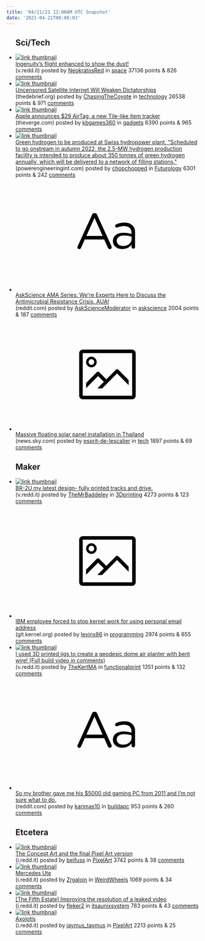 ```yaml
---
title: '04/21/21 12:00AM UTC Snapshot'
date: '2021-04-21T00:00:03'
---
```

<ul>
<h2>Sci/Tech</h2>

<li><a href='https://v.redd.it/s41y20h13bu61'><img src='https://b.thumbs.redditmedia.com/KfOPLaBUn4qHfl0EE0K3xCqqyBmMAR_eOjwztagN-us.jpg' alt='link thumbnail'></a><div><div class='linkTitle'><a href='https://v.redd.it/s41y20h13bu61'>Ingenuity’s flight enhanced to show the dust!</a></div>(v.redd.it) posted by <a href='https://www.reddit.com/user/NeokratosRed'>NeokratosRed</a> in <a href='https://www.reddit.com/r/space'>space</a> 37136 points & 826 <a href='https://www.reddit.com/r/space/comments/munfe2/ingenuitys_flight_enhanced_to_show_the_dust/'>comments</a></div></li>

<li><a href='https://thedebrief.org/uncensored-satellite-internet-will-weaken-dictatorships/'><img src='https://a.thumbs.redditmedia.com/Zdp2mYafAEX6-28uBqQPDfnKwC_hPttLTFDsOLgm8T4.jpg' alt='link thumbnail'></a><div><div class='linkTitle'><a href='https://thedebrief.org/uncensored-satellite-internet-will-weaken-dictatorships/'>Uncensored Satellite Internet Will Weaken Dictatorships</a></div>(thedebrief.org) posted by <a href='https://www.reddit.com/user/ChasingTheCoyote'>ChasingTheCoyote</a> in <a href='https://www.reddit.com/r/technology'>technology</a> 26538 points & 971 <a href='https://www.reddit.com/r/technology/comments/mun8i0/uncensored_satellite_internet_will_weaken/'>comments</a></div></li>

<li><a href='https://www.theverge.com/2021/4/20/20844326/apple-airtags-bluetooth-tracker-keys-tile-features-price'><img src='https://b.thumbs.redditmedia.com/DDJKmF6MqtlPczC289qSr44fUnLcc01G-w4ZcrrsEhA.jpg' alt='link thumbnail'></a><div><div class='linkTitle'><a href='https://www.theverge.com/2021/4/20/20844326/apple-airtags-bluetooth-tracker-keys-tile-features-price'>Apple announces $29 AirTag, a new Tile-like item tracker</a></div>(theverge.com) posted by <a href='https://www.reddit.com/user/kbgames360'>kbgames360</a> in <a href='https://www.reddit.com/r/gadgets'>gadgets</a> 6390 points & 965 <a href='https://www.reddit.com/r/gadgets/comments/muvkll/apple_announces_29_airtag_a_new_tilelike_item/'>comments</a></div></li>

<li><a href='https://www.powerengineeringint.com/hydrogen/green-hydrogen-to-be-produced-at-swiss-hydropower-plant/'><img src='https://b.thumbs.redditmedia.com/R2_CNIaZ6MjjqxEcqBNC9eNlLRUewOzqE4ndgsSLALY.jpg' alt='link thumbnail'></a><div><div class='linkTitle'><a href='https://www.powerengineeringint.com/hydrogen/green-hydrogen-to-be-produced-at-swiss-hydropower-plant/'>Green hydrogen to be produced at Swiss hydropower plant. "Scheduled to go onstream in autumn 2022, the 2.5-MW hydrogen production facility is intended to produce about 350 tonnes of green hydrogen annually, which will be delivered to a network of filling stations."</a></div>(powerengineeringint.com) posted by <a href='https://www.reddit.com/user/chopchopped'>chopchopped</a> in <a href='https://www.reddit.com/r/Futurology'>Futurology</a> 6301 points & 242 <a href='https://www.reddit.com/r/Futurology/comments/mupoff/green_hydrogen_to_be_produced_at_swiss_hydropower/'>comments</a></div></li>

<li><a href='https://www.reddit.com/r/askscience/comments/muoq9z/askscience_ama_series_were_experts_here_to/'><svg version='1.1' viewBox='-34 -12 104 64' preserveAspectRatio='xMidYMid slice' xmlns='http://www.w3.org/2000/svg' xmlns:xlink='http://www.w3.org/1999/xlink'>
    <title>text link thumbnail</title>
    <path d='M12.19,8.84a1.45,1.45,0,0,0-1.4-1h-.12a1.46,1.46,0,0,0-1.42,1L1.14,26.56a1.29,1.29,0,0,0-.14.59,1,1,0,0,0,1,1,1.12,1.12,0,0,0,1.08-.77l2.08-4.65h11l2.08,4.59a1.24,1.24,0,0,0,1.12.83,1.08,1.08,0,0,0,1.08-1.08,1.64,1.64,0,0,0-.14-.57ZM6.08,20.71l4.59-10.22,4.6,10.22Z'>
    </path>
    <path d='M32.24,14.78A6.35,6.35,0,0,0,27.6,13.2a11.36,11.36,0,0,0-4.7,1,1,1,0,0,0-.58.89,1,1,0,0,0,.94.92,1.23,1.23,0,0,0,.39-.08,8.87,8.87,0,0,1,3.72-.81c2.7,0,4.28,1.33,4.28,3.92v.5a15.29,15.29,0,0,0-4.42-.61c-3.64,0-6.14,1.61-6.14,4.64v.05c0,2.95,2.7,4.48,5.37,4.48a6.29,6.29,0,0,0,5.19-2.48V26.9a1,1,0,0,0,1,1,1,1,0,0,0,1-1.06V19A5.71,5.71,0,0,0,32.24,14.78Zm-.56,7.7c0,2.28-2.17,3.89-4.81,3.89-1.94,0-3.61-1.06-3.61-2.86v-.06c0-1.8,1.5-3,4.2-3a15.2,15.2,0,0,1,4.22.61Z'>
    </path>
    </svg></a><div><div class='linkTitle'><a href='https://www.reddit.com/r/askscience/comments/muoq9z/askscience_ama_series_were_experts_here_to/'>AskScience AMA Series: We're Experts Here to Discuss the Antimicrobial Resistance Crisis. AUA!</a></div>(reddit.com) posted by <a href='https://www.reddit.com/user/AskScienceModerator'>AskScienceModerator</a> in <a href='https://www.reddit.com/r/askscience'>askscience</a> 2004 points & 187 <a href='https://www.reddit.com/r/askscience/comments/muoq9z/askscience_ama_series_were_experts_here_to/'>comments</a></div></li>

<li><a href='https://news.sky.com/video/massive-floating-sonar-panel-installation-in-thailand-12281017'><svg version='1.1' viewBox='-34 -14 104 64' preserveAspectRatio='xMidYMid meet' xmlns='http://www.w3.org/2000/svg' xmlns:xlink='http://www.w3.org/1999/xlink'>
    <title>link thumbnail</title>
    <path d='M32,4H4A2,2,0,0,0,2,6V30a2,2,0,0,0,2,2H32a2,2,0,0,0,2-2V6A2,2,0,0,0,32,4ZM4,30V6H32V30Z'></path>
    <path d='M8.92,14a3,3,0,1,0-3-3A3,3,0,0,0,8.92,14Zm0-4.6A1.6,1.6,0,1,1,7.33,11,1.6,1.6,0,0,1,8.92,9.41Z'></path>
    <path d='M22.78,15.37l-5.4,5.4-4-4a1,1,0,0,0-1.41,0L5.92,22.9v2.83l6.79-6.79L16,22.18l-3.75,3.75H15l8.45-8.45L30,24V21.18l-5.81-5.81A1,1,0,0,0,22.78,15.37Z'></path>
    </svg></a><div><div class='linkTitle'><a href='https://news.sky.com/video/massive-floating-sonar-panel-installation-in-thailand-12281017'>Massive floating solar panel installation in Thailand</a></div>(news.sky.com) posted by <a href='https://www.reddit.com/user/esprit-de-lescalier'>esprit-de-lescalier</a> in <a href='https://www.reddit.com/r/tech'>tech</a> 1897 points & 69 <a href='https://www.reddit.com/r/tech/comments/mupjax/massive_floating_solar_panel_installation_in/'>comments</a></div></li>

<h2>Maker</h2>

<li><a href='https://v.redd.it/jrxacr64w8u61'><img src='https://b.thumbs.redditmedia.com/ckJpk7QhzC63if_KI5D0b7FKCGAq_tsY93nII9SQV8E.jpg' alt='link thumbnail'></a><div><div class='linkTitle'><a href='https://v.redd.it/jrxacr64w8u61'>BR-2U my latest design- fully printed tracks and drive.</a></div>(v.redd.it) posted by <a href='https://www.reddit.com/user/TheMrBaddeley'>TheMrBaddeley</a> in <a href='https://www.reddit.com/r/3Dprinting'>3Dprinting</a> 4273 points & 123 <a href='https://www.reddit.com/r/3Dprinting/comments/muhcxj/br2u_my_latest_design_fully_printed_tracks_and/'>comments</a></div></li>

<li><a href='https://git.kernel.org/pub/scm/linux/kernel/git/netdev/net.git/commit/?id=4acd47644ef1e1c8f8f5bc40b7cf1c5b9bcbbc4e'><svg version='1.1' viewBox='-34 -14 104 64' preserveAspectRatio='xMidYMid meet' xmlns='http://www.w3.org/2000/svg' xmlns:xlink='http://www.w3.org/1999/xlink'>
    <title>link thumbnail</title>
    <path d='M32,4H4A2,2,0,0,0,2,6V30a2,2,0,0,0,2,2H32a2,2,0,0,0,2-2V6A2,2,0,0,0,32,4ZM4,30V6H32V30Z'></path>
    <path d='M8.92,14a3,3,0,1,0-3-3A3,3,0,0,0,8.92,14Zm0-4.6A1.6,1.6,0,1,1,7.33,11,1.6,1.6,0,0,1,8.92,9.41Z'></path>
    <path d='M22.78,15.37l-5.4,5.4-4-4a1,1,0,0,0-1.41,0L5.92,22.9v2.83l6.79-6.79L16,22.18l-3.75,3.75H15l8.45-8.45L30,24V21.18l-5.81-5.81A1,1,0,0,0,22.78,15.37Z'></path>
    </svg></a><div><div class='linkTitle'><a href='https://git.kernel.org/pub/scm/linux/kernel/git/netdev/net.git/commit/?id=4acd47644ef1e1c8f8f5bc40b7cf1c5b9bcbbc4e'>IBM employee forced to stop kernel work for using personal email address</a></div>(git.kernel.org) posted by <a href='https://www.reddit.com/user/levinx86'>levinx86</a> in <a href='https://www.reddit.com/r/programming'>programming</a> 2974 points & 655 <a href='https://www.reddit.com/r/programming/comments/muoj21/ibm_employee_forced_to_stop_kernel_work_for_using/'>comments</a></div></li>

<li><a href='https://v.redd.it/krm4p7dd5cu61'><img src='https://b.thumbs.redditmedia.com/Tt6njS_Ul1q5Mv8v5mRvaAR2Fj1k90aGgNqz2wfxVMk.jpg' alt='link thumbnail'></a><div><div class='linkTitle'><a href='https://v.redd.it/krm4p7dd5cu61'>I used 3D printed jigs to create a geodesic dome air planter with bent wire! (Full build video in comments)</a></div>(v.redd.it) posted by <a href='https://www.reddit.com/user/TheKertMA'>TheKertMA</a> in <a href='https://www.reddit.com/r/functionalprint'>functionalprint</a> 1351 points & 132 <a href='https://www.reddit.com/r/functionalprint/comments/mur7ac/i_used_3d_printed_jigs_to_create_a_geodesic_dome/'>comments</a></div></li>

<li><a href='https://www.reddit.com/r/buildapc/comments/muon8t/so_my_brother_gave_me_his_5000_old_gaming_pc_from/'><svg version='1.1' viewBox='-34 -12 104 64' preserveAspectRatio='xMidYMid slice' xmlns='http://www.w3.org/2000/svg' xmlns:xlink='http://www.w3.org/1999/xlink'>
    <title>text link thumbnail</title>
    <path d='M12.19,8.84a1.45,1.45,0,0,0-1.4-1h-.12a1.46,1.46,0,0,0-1.42,1L1.14,26.56a1.29,1.29,0,0,0-.14.59,1,1,0,0,0,1,1,1.12,1.12,0,0,0,1.08-.77l2.08-4.65h11l2.08,4.59a1.24,1.24,0,0,0,1.12.83,1.08,1.08,0,0,0,1.08-1.08,1.64,1.64,0,0,0-.14-.57ZM6.08,20.71l4.59-10.22,4.6,10.22Z'>
    </path>
    <path d='M32.24,14.78A6.35,6.35,0,0,0,27.6,13.2a11.36,11.36,0,0,0-4.7,1,1,1,0,0,0-.58.89,1,1,0,0,0,.94.92,1.23,1.23,0,0,0,.39-.08,8.87,8.87,0,0,1,3.72-.81c2.7,0,4.28,1.33,4.28,3.92v.5a15.29,15.29,0,0,0-4.42-.61c-3.64,0-6.14,1.61-6.14,4.64v.05c0,2.95,2.7,4.48,5.37,4.48a6.29,6.29,0,0,0,5.19-2.48V26.9a1,1,0,0,0,1,1,1,1,0,0,0,1-1.06V19A5.71,5.71,0,0,0,32.24,14.78Zm-.56,7.7c0,2.28-2.17,3.89-4.81,3.89-1.94,0-3.61-1.06-3.61-2.86v-.06c0-1.8,1.5-3,4.2-3a15.2,15.2,0,0,1,4.22.61Z'>
    </path>
    </svg></a><div><div class='linkTitle'><a href='https://www.reddit.com/r/buildapc/comments/muon8t/so_my_brother_gave_me_his_5000_old_gaming_pc_from/'>So my brother gave me his $5000 old gaming PC from 2011 and I’m not sure what to do.</a></div>(reddit.com) posted by <a href='https://www.reddit.com/user/karimas10'>karimas10</a> in <a href='https://www.reddit.com/r/buildapc'>buildapc</a> 953 points & 260 <a href='https://www.reddit.com/r/buildapc/comments/muon8t/so_my_brother_gave_me_his_5000_old_gaming_pc_from/'>comments</a></div></li>

<h2>Etcetera</h2>

<li><a href='https://i.redd.it/bv3bmwcg8bu61.png'><img src='https://b.thumbs.redditmedia.com/X5oorUs5nPNeVAY9vYKVYxoPuuQkrkmm8igmah9THJo.jpg' alt='link thumbnail'></a><div><div class='linkTitle'><a href='https://i.redd.it/bv3bmwcg8bu61.png'>The Concept Art and the final Pixel Art version</a></div>(i.redd.it) posted by <a href='https://www.reddit.com/user/beifuss'>beifuss</a> in <a href='https://www.reddit.com/r/PixelArt'>PixelArt</a> 3742 points & 38 <a href='https://www.reddit.com/r/PixelArt/comments/munuzv/the_concept_art_and_the_final_pixel_art_version/'>comments</a></div></li>

<li><a href='https://i.redd.it/71b14uojw6u61.jpg'><img src='https://b.thumbs.redditmedia.com/3_GcMktY3C7iMK8CG9ccp_c0p-igTg8vQvgoo-uk01E.jpg' alt='link thumbnail'></a><div><div class='linkTitle'><a href='https://i.redd.it/71b14uojw6u61.jpg'>Mercedes Ute</a></div>(i.redd.it) posted by <a href='https://www.reddit.com/user/Zrgaloin'>Zrgaloin</a> in <a href='https://www.reddit.com/r/WeirdWheels'>WeirdWheels</a> 1069 points & 34 <a href='https://www.reddit.com/r/WeirdWheels/comments/muj9ee/mercedes_ute/'>comments</a></div></li>

<li><a href='https://i.redd.it/6d07z95on8u61.jpg'><img src='https://b.thumbs.redditmedia.com/HZfeDMzMsL-ZseSRlFORQr_EbodO8vDkb4nVS4KdsLg.jpg' alt='link thumbnail'></a><div><div class='linkTitle'><a href='https://i.redd.it/6d07z95on8u61.jpg'>[The Fifth Estate] Improving the resolution of a leaked video</a></div>(i.redd.it) posted by <a href='https://www.reddit.com/user/fleker2'>fleker2</a> in <a href='https://www.reddit.com/r/itsaunixsystem'>itsaunixsystem</a> 783 points & 43 <a href='https://www.reddit.com/r/itsaunixsystem/comments/mugjs5/the_fifth_estate_improving_the_resolution_of_a/'>comments</a></div></li>

<li><a href='https://i.redd.it/99dite0g5au61.jpg'><img src='https://a.thumbs.redditmedia.com/LArgtDfFfvnh4gYGvKFrfk1EBM4qAk-enR-BLNYs7G8.jpg' alt='link thumbnail'></a><div><div class='linkTitle'><a href='https://i.redd.it/99dite0g5au61.jpg'>Axolotls</a></div>(i.redd.it) posted by <a href='https://www.reddit.com/user/jaymus_taymus'>jaymus_taymus</a> in <a href='https://www.reddit.com/r/PixelArt'>PixelArt</a> 2213 points & 25 <a href='https://www.reddit.com/r/PixelArt/comments/mul2ao/axolotls/'>comments</a></div></li>

</ul>
